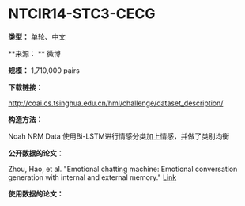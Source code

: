 # NTCIR14-STC3-CECG

**类型：** 单轮、中文

**来源： ** 微博

**规模：** 1,710,000 pairs

**下载链接：** 

http://coai.cs.tsinghua.edu.cn/hml/challenge/dataset_description/



**构造方法：**

Noah NRM Data 使用Bi-LSTM进行情感分类加上情感，并做了类别均衡



**公开数据的论文：**

Zhou, Hao, et al. "Emotional chatting machine: Emotional conversation generation with internal and external memory." [Link](http://coai.cs.tsinghua.edu.cn/hml/media/files/aaai2018-ecm.pdf)

**使用数据的论文：**

